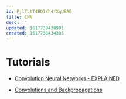 ```yaml
---
id: PjlTLtT4BQ1Yh4fXqU8A6
title: CNN
desc: ''
updated: 1617739438901
created: 1617738434385
---
```


# Tutorials

- [Convolution Neural Networks - EXPLAINED](https://www.youtube.com/watch?v=m8pOnJxOcqY)

- [Convolutions and Backpropagations](https://medium.com/@pavisj/convolutions-and-backpropagations-46026a8f5d2c)
